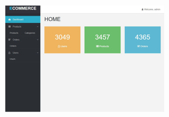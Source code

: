 ![alt text](https://github.com/eddy-hu/ecommerce-dashboard-react/blob/master/ec-dashboard.JPG "Capture")
